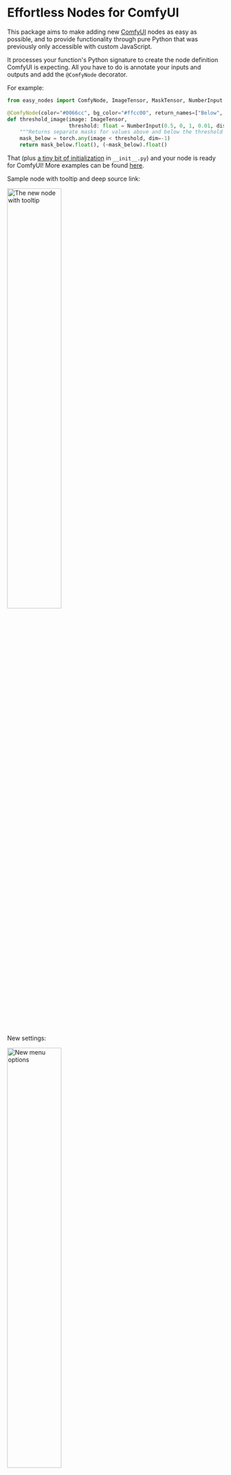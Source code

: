 # Effortless Nodes for ComfyUI

This package aims to make adding new [ComfyUI](https://github.com/comfyanonymous/ComfyUI) nodes as easy as possible, and to provide functionality through pure Python that was previously only accessible with custom JavaScript.

It processes your function's Python signature to create the node definition ComfyUI is expecting. All you have to do is annotate your inputs and outputs and add the `@ComfyNode` decorator.

For example:
```python
from easy_nodes import ComfyNode, ImageTensor, MaskTensor, NumberInput

@ComfyNode(color="#0066cc", bg_color="#ffcc00", return_names=["Below", "Above"])
def threshold_image(image: ImageTensor,
                    threshold: float = NumberInput(0.5, 0, 1, 0.01, display="slider")) -> tuple[MaskTensor, MaskTensor]:
    """Returns separate masks for values above and below the threshold value."""
    mask_below = torch.any(image < threshold, dim=-1)
    return mask_below.float(), (~mask_below).float()
```

That (plus [a tiny bit of initialization](#installation) in `__init__.py`) and your node is ready for ComfyUI! More examples can be found [here](example/example_nodes.py).

Sample node with tooltip and deep source link:

<img src="assets/threshold_example.png" alt="The new node with tooltip" width="50%">

New settings:

<img src="assets/menu_options.png" alt="New menu options" width="50%">

Note that ImageTensor/MaskTensor are just syntactic sugar for semantically differentiating the annotations (allowing ComfyUI to know what plugs into what); your function will still get passed genunine torch.Tensor objects.

## New in 1.1:

- Custom verifiers for types on input and output for your nodes. For example, it will automatically verify that images always have 1, 3 or 4 channels (B&W, RGB and RGBA). Set `verify_level` when calling initialize_easy_nodes to either CheckSeverityMode OFF, WARN, or FATAL (default is WARN). You can write your own verifiers. See [comfy_types.py](easy_nodes/comfy_types.py) for examples of types with verifiers.
- Expanded ComfyUI type support. See [comfy_types.py](easy_nodes/comfy_types.py) for the full list of registered types.
- Added warnings if relying on node auto-registration without explicitly asking for it (while also supporting get_node_mappings() at the same time). This is because the default for auto_register will change to False in a future release, in order to make ComfyUI-EasyNodes more easily findable by indexers like ComfyUI-Manager (which expects your nodes to be found in your `__init__.py`). If you wish to retain the previous behavior, you can enable auto-registration explicitly with `easy_nodes.initialize_easy_nodes(auto_register=True)`.

## New in 1.0:

- Renamed to ComfyUI-EasyNodes from ComfyUI-Annotations to better reflect the package's goal (rather than the means)
  - Package is now `easy_nodes` rather than `comfy_annotations`
- Now on pip/PyPI! ```pip install ComfyUI-EasyNodes```
- Set node foreground and background color via Python argument, no JS required: `@ComfyNode(color="FF0000", bg_color="00FF00")`
- Add previews to nodes without JavaScript. Just drop either of these in the body of your node's function:
  - `easy_nodes.show_text("hello world")`
  - `easy_nodes.show_image(image)`
- Automatically create nodes from existing Python classes. The dynamic node will automatically add a widget for every field.
- Info tooltip on nodes auto-generated from your function's docstring
- New optional settings features:
  - Make images persist across browser refreshes via a settings option (provided they're still on the server)
  - Automatic module reloading: if you turn on the setting, immediately see the changes to code on the next run.
  - LLM-based debugging: optionally have ChatGPT take a crack at fixing your code
  - Deep links to source code if you set a base source path (e.g. to github or your IDE)
- Bug fixes

## Features

- **@ComfyNode Decorator**: Simplifies the declaration of custom nodes with automagic node declaration based on Python type annotations. Existing Python functions can be converted to ComfyUI nodes with a simple "@ComfyNode()"
- **Built-in text and image previews**: Just call `easy_nodes.add_preview_text()` and `easy_nodes.add_preview_image()` in the body of your function and EasyNodes will automatically display it, no JavaScript hacking required.
- **Set node color easily**: No messing with JavaScript, just tell the decorator what color you want the node to be.
- **Type Support**: Includes several custom types (`ImageTensor`, `MaskTensor`, `NumberInput`, `Choice`, etc.) to support ComfyUI's connection semantics and UI functionality. Register additional types with `register_type`.
- **Automatic list and tuple handling**: Simply annotate the type as e.g. ```list[torch.Tensor]``` and your function will automatically make sure you get passed a list. It will also auto-tuple your return value for you internally (or leave it alone if you just want to copy your existing code).
- **Init-time checking**: Less scratching your head when your node doesn't fire off properly later. For example, if you copy-paste a node definition and forget to rename it, @ComfyNode will alert you immediately about duplicate nodes rather than simply overwriting the earlier definition.
- **Supports most ComfyUI node definition features**: validate_input, is_output_node, etc can be specified as parameters to the ComfyNode decorator.
- **Convert existing data classes to ComfyUI nodes**: pass `create_field_setter_node` a type, and it will automatically create a new node type with widgets to set all the fields.
- **LLM-based debugging**: Optional debugging and auto-fixing of exceptions during node execution. Will automatically create a prompt with the relevent context and send it to ChatGPT, create a patch and fix your code.


## Installation

To use this module in your ComfyUI project, follow these steps:

1. **Install the Module**: Run the following command to install the ComfyUI-EasyNodes module:

    ```bash
    pip install ComfyUI-EasyNodes
    ```
    or, if you want to have an editable version:
    ```bash
    git clone https://github.com/andrewharp/ComfyUI-EasyNodes
    pip install -e ComfyUI-EasyNodes
    ```
    Note that this is not a typical ComfyUI nodepack, so does not itself live under custom_nodes.
    
    However, after installing you can copy the example node directory into custom_nodes to test them out:
    ```bash
    git clone --depth=1 https://github.com/andrewharp/ComfyUI-EasyNodes.git /tmp/easynodes
    mv /tmp/easynodes/example $COMFYUI_DIR/custom_nodes/easynodes
    ```

3. **Integrate into Your Project**:
    In `__init__.py`:

    ```python
    import easy_nodes
    easy_nodes.initialize_easy_nodes(default_category=my_category, auto_register=False)

    # This must come after calling initialize_easy_nodes.
    import your_node_module  # noqa: E402

    NODE_CLASS_MAPPINGS, NODE_DISPLAY_NAME_MAPPINGS = easy_nodes.get_node_mappings()

    # Export so that ComfyUI can pick them up.
    __all__ = ['NODE_CLASS_MAPPINGS', 'NODE_DISPLAY_NAME_MAPPINGS']
    ```

    You can also initialize with auto_register=True, in which case you won't have to do anything else after the import. However, this may be problematic for having your nodes indexed so will default to False in a future update (currently not setting it explicitly will auto-register and complain).


## Initialization options

The options passed to `easy_nodes.initialize_easy_nodes` will apply to all nodes registered until the next time `easy_nodes.initialize_easy_nodes` is called.

The settings mostly control defaults and some optional features that I find nice to have, but which may not work for everybody, so some are turned off by default.

- `default_category`: The default category for nodes. Defaults to "EasyNodes".
- `auto_register`: Whether to automatically register nodes with ComfyUI (so you don't have to export). Previously defaulted to True; now defaults to half-true (will auto-register, allow you to export, and print a warning). In a future release will default to False.
- `docstring_mode`: The mode for generating node descriptions that show up in tooltips. Defaults to AutoDescriptionMode.FULL.
- `verify_tensors`: Whether to verify tensors for shape and data type according to ComfyUI type (MASK, IMAGE, etc). Runs on inputs and outputs. Defaults to False, as I've made some assumptions about shapes that may not be universal.
- `auto_move_tensors`: Whether to automatically move torch Tensors to the GPU before your function gets called, and then to the CPU on output. Defaults to False.


## Using the decorator

1. **Annotate Functions with @ComfyNode**: Decorate your processing functions with `@ComfyNode`. The decorator accepts the following parameters:
   - `category`: Specifies the category under which the node will be listed in ComfyUI. Default is `"ComfyNode"`.
   - `display_name`: Optionally specifies a human-readable name for the node as it will appear in ComfyUI. If not provided, a name is generated based on the function name.
   - `workflow_name`: The internal unique identifier for this node type. If not provided, a name is generated based on the function name.
   - `description`: An optional description for the node. If not provided the function's docstring, if any, will be used according to `easy_nodes.docstring_mode`.
   - `is_output_node`: Maps to ComfyUI's IS_OUTPUT_NODE.
   - `return_types`: Maps to ComfyUI's RETURN_TYPES. Use if the return type of the function itself is dynamic.
   - `return_names`: Maps to ComfyUI's RETURN_NAMES.
   - `validate_inputs`: Maps to ComfyUI's VALIDATE_INPUTS.
   - `is_changed`: Maps to ComfyUI's IS_CHANGED.
   - `always_run`: Makes the node always run by generating a random IS_CHANGED.
   - `debug`: A boolean that makes this node print out extra information during its lifecycle.
   - `color`: Changes the node's color.
   - `bg_color`: Changes the node's color. If color is set and not bg_color, bg_color will just be a slightly darker color.

    Example:
    ```python
    from easy_nodes import ComfyNode, ImageTensor, NumberInput

    @ComfyNode(category="Image Processing",
               display_name="Enhance Image",
               is_output_node=True,
               debug=True,
               color="#FF00FF")
    def enhance_image(image: ImageTensor, factor: NumberInput(0.5, 0, 1, 0.1)) -> ImageTensor:
        output_image = enhance_my_image(image, factor)
        easy_nodes.show_image(output_image)  # Will show the image on the node, so you don't need a separate PreviewImage node.
        return output_image
    ```

2. **Annotate your function inputs and outputs**: Fully annotate function parameters and return types, using `list` to wrap types as appropriate. `tuple[output1, output2]` should be used if you have multiple outputs, otherwise you can just return the naked type (in the example below, that would be `list[int]`). This information is used to generate the fields of the internal class definition `@ComfyNode` sends to ComfyUI. If you don't annotate the inputs, the input will be treated as a wildcard. If you don't annotate the output, you won't see anything at all in ComfyUI.

    Example:
    ```python
    @ComfyNode("Utilities")
    def add_value(img_list: list[ImageTensor], val: int) -> list[int]:
        return [img + val for img in img_list]
    ```

### Registering new types:

Say you want a new type of special Tensor that ComfyUI will treat differently from Images. Perhaps a rotation matrix. Just create a placeholder class for it and use that in your annotations -- it's just for semantics; internally your functions will get whatever type of class they're handed (though with the verification settings turned on, you can still be assured it's a Tensor object (and you are free to create your own custom verifier for more control)).

```python
class RotationMatrix(torch.Tensor):
    def __init__(self):
        raise TypeError("!") # Will never be instantiated

easy_nodes.register_type(RotationMatrix, "ROTATION_MATRIX", verifier=TensorVerifier("ROTATION_MATRIX"))

@ComfyNode()
def rotate_matrix_more(rot1: RotationMatrix, rot2: RotationMatrix) -> RotationMatrix:
    return rot1 * rot2
```

Making the class extend a torch.Tensor is not necessary, but it will give you nice type hints in IDEs.

### Creating dynamic nodes from classes

You can also automatically create nodes that will expose the fields of a class as widgets (as long as it has a default constructor). Say you have a complex options class from a third-party library you want to pass to a node.

```python
from some_library import ComplexOptions

easy_nodes.register_type(ComplexOptions)

easy_nodes.create_field_setter_node(ComplexOptions)
```

Now you should be should find a node named ComplexOptions that will have all the basic field types (str, int, float, bool) exposed as widgets.

## Automatic LLM Debugging

To enable the experimental LLM-based debugging, set your OPENAI_API_KEY prior to starting ComfyUI.

e.g.:
```bash
export OPENAI_API_KEY=sk-P#$@%J345jsd...
python main.py
```

Then open settings and turn the LLM debugging option to either "On" or "AutoFix".

Behavior:
  * "On": any exception in execution by an EasyNodes node (not regular nodes) will cause EasyNodes to collect all the relevent data and package it into a prompt for ChatGPT, which is instructed to reply with a fixed version of your function function from which a patch is created. That patch is displayed in the console and also saved to disk for evaluation.
  * "AutoFix": All of the above, and EasyNodes will also apply the patch and attempt to run the prompt again. This will repeat up to the configurable retry limit.

This feature is very experimental, and any contributions for things like improving the prompt flow and suporting other LLMs are welcome! You can find the implementation in [easy_nodes/llm_debugging.py](easy_nodes/llm_debugging.py).

## Contributing

Contributions are welcome! Please submit pull requests or open issues for any bugs, features, or improvements.
